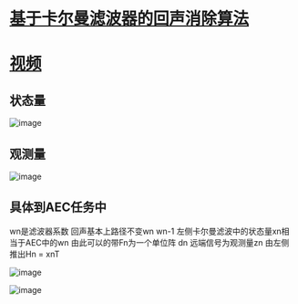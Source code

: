 # [基于卡尔曼滤波器的回声消除算法](https://mp.weixin.qq.com/s?__biz=MzA3MjEyMjEwNA==&mid=2247484999&idx=1&sn=4bad80ad016cae43b0adcead513e28f6&chksm=9f226dd0a855e4c6fd0af54380225f1269e9760043d9c4ff15880d623c25f223ccc3e864db35&token=216336716&lang=zh_CN#rd)


# [视频](https://www.bilibili.com/video/BV1Fd4y1R7ap/?vd_source=9fa2a91cf2e43b7a4cfd96c23ae485e0)

## 状态量
![image](https://cdn.staticaly.com/gh/andyye1999/image-hosting@master/20221117/image.3n9lksutzi00.webp)
## 观测量
![image](https://cdn.staticaly.com/gh/andyye1999/image-hosting@master/20221117/image.6gz2y2ipopo0.webp)

## 具体到AEC任务中
wn是滤波器系数 回声基本上路径不变wn wn-1 左侧卡尔曼滤波中的状态量xn相当于AEC中的wn 由此可以的带Fn为一个单位阵
dn 远端信号为观测量zn 由左侧推出Hn = xnT

![image](https://cdn.staticaly.com/gh/andyye1999/image-hosting@master/20221117/image.1wt9swzn4xts.webp)

![image](https://cdn.staticaly.com/gh/andyye1999/image-hosting@master/20221117/image.46befx4zac00.webp)